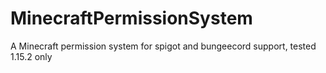 # MinecraftPermissionSystem

A Minecraft permission system for spigot and bungeecord support, tested 1.15.2 only
